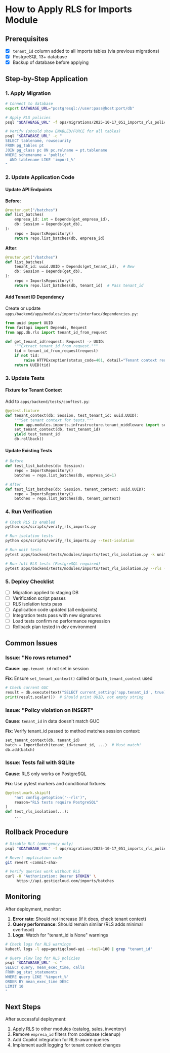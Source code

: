 # How to Apply RLS for Imports Module

## Prerequisites

- [x] `tenant_id` column added to all imports tables (via previous migrations)
- [x] PostgreSQL 13+ database
- [x] Backup of database before applying

## Step-by-Step Application

### 1. Apply Migration

```bash
# Connect to database
export DATABASE_URL="postgresql://user:pass@host:port/db"

# Apply RLS policies
psql "$DATABASE_URL" -f ops/migrations/2025-10-17_051_imports_rls_policies/up.sql

# Verify (should show ENABLED/FORCE for all tables)
psql "$DATABASE_URL" -c "
SELECT tablename, rowsecurity
FROM pg_tables pt
JOIN pg_class pc ON pc.relname = pt.tablename
WHERE schemaname = 'public'
  AND tablename LIKE 'import_%'
"
```

### 2. Update Application Code

#### Update API Endpoints

**Before**:
```python
@router.get("/batches")
def list_batches(
    empresa_id: int = Depends(get_empresa_id),
    db: Session = Depends(get_db),
):
    repo = ImportsRepository()
    return repo.list_batches(db, empresa_id)
```

**After**:
```python
@router.get("/batches")
def list_batches(
    tenant_id: uuid.UUID = Depends(get_tenant_id),  # New
    db: Session = Depends(get_db),
):
    repo = ImportsRepository()
    return repo.list_batches(db, tenant_id)  # Pass tenant_id
```

#### Add Tenant ID Dependency

Create or update `apps/backend/app/modules/imports/interface/dependencies.py`:

```python
from uuid import UUID
from fastapi import Depends, Request
from app.db.rls import tenant_id_from_request

def get_tenant_id(request: Request) -> UUID:
    """Extract tenant_id from request."""
    tid = tenant_id_from_request(request)
    if not tid:
        raise HTTPException(status_code=401, detail="Tenant context required")
    return UUID(tid)
```

### 3. Update Tests

#### Fixture for Tenant Context

Add to `apps/backend/tests/conftest.py`:

```python
@pytest.fixture
def tenant_context(db: Session, test_tenant_id: uuid.UUID):
    """Set tenant context for tests."""
    from app.modules.imports.infrastructure.tenant_middleware import set_tenant_context
    set_tenant_context(db, test_tenant_id)
    yield test_tenant_id
    db.rollback()
```

#### Update Existing Tests

```python
# Before
def test_list_batches(db: Session):
    repo = ImportsRepository()
    batches = repo.list_batches(db, empresa_id=1)

# After
def test_list_batches(db: Session, tenant_context: uuid.UUID):
    repo = ImportsRepository()
    batches = repo.list_batches(db, tenant_context)
```

### 4. Run Verification

```bash
# Check RLS is enabled
python ops/scripts/verify_rls_imports.py

# Run isolation tests
python ops/scripts/verify_rls_imports.py --test-isolation

# Run unit tests
pytest apps/backend/tests/modules/imports/test_rls_isolation.py -k unit -v

# Run full RLS tests (PostgreSQL required)
pytest apps/backend/tests/modules/imports/test_rls_isolation.py --rls -v
```

### 5. Deploy Checklist

- [ ] Migration applied to staging DB
- [ ] Verification script passes
- [ ] RLS isolation tests pass
- [ ] Application code updated (all endpoints)
- [ ] Integration tests pass with new signatures
- [ ] Load tests confirm no performance regression
- [ ] Rollback plan tested in dev environment

## Common Issues

### Issue: "No rows returned"

**Cause**: `app.tenant_id` not set in session

**Fix**: Ensure `set_tenant_context()` called or `@with_tenant_context` used

```python
# Check current GUC
result = db.execute(text("SELECT current_setting('app.tenant_id', true)"))
print(result.scalar())  # Should print UUID, not empty string
```

### Issue: "Policy violation on INSERT"

**Cause**: `tenant_id` in data doesn't match GUC

**Fix**: Verify tenant_id passed to method matches session context:

```python
set_tenant_context(db, tenant_id)
batch = ImportBatch(tenant_id=tenant_id, ...)  # Must match!
db.add(batch)
```

### Issue: Tests fail with SQLite

**Cause**: RLS only works on PostgreSQL

**Fix**: Use pytest markers and conditional fixtures:

```python
@pytest.mark.skipif(
    "not config.getoption('--rls')",
    reason="RLS tests require PostgreSQL"
)
def test_rls_isolation(...):
    ...
```

## Rollback Procedure

```bash
# Disable RLS (emergency only)
psql "$DATABASE_URL" -f ops/migrations/2025-10-17_051_imports_rls_policies/down.sql

# Revert application code
git revert <commit-sha>

# Verify queries work without RLS
curl -H "Authorization: Bearer $TOKEN" \
     https://api.gestiqcloud.com/imports/batches
```

## Monitoring

After deployment, monitor:

1. **Error rate**: Should not increase (if it does, check tenant context)
2. **Query performance**: Should remain similar (RLS adds minimal overhead)
3. **Logs**: Watch for "tenant_id is None" warnings

```bash
# Check logs for RLS warnings
kubectl logs -l app=gestiqcloud-api --tail=100 | grep "tenant_id"

# Query slow log for RLS policies
psql "$DATABASE_URL" -c "
SELECT query, mean_exec_time, calls
FROM pg_stat_statements
WHERE query LIKE '%import_%'
ORDER BY mean_exec_time DESC
LIMIT 10
"
```

## Next Steps

After successful deployment:

1. Apply RLS to other modules (catalog, sales, inventory)
2. Remove `empresa_id` filters from codebase (cleanup)
3. Add Copilot integration for RLS-aware queries
4. Implement audit logging for tenant context changes
